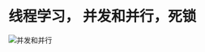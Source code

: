# 线程学习， 并发和并行，死锁
![并发和并行](https://user-images.githubusercontent.com/58380133/148680300-4e08bbff-e811-473d-9e50-4254e35745c3.jpg)
